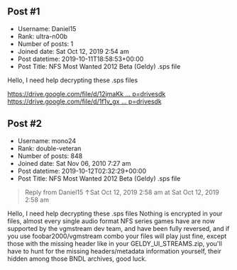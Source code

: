 ## Post #1
- Username: Daniel15
- Rank: ultra-n00b
- Number of posts: 1
- Joined date: Sat Oct 12, 2019 2:54 am
- Post datetime: 2019-10-11T18:58:53+00:00
- Post Title: NFS Most Wanted 2012 Beta (Geldy) .sps file

Hello, I need help decrypting these .sps files

[https://drive.google.com/file/d/12jmaKk ... p=drivesdk](https://drive.google.com/file/d/12jmaKk-S2jZ-QzHJakzzG2IOHidB98s8/view?usp=drivesdk)
[https://drive.google.com/file/d/1f1v_gx ... p=drivesdk](https://drive.google.com/file/d/1f1v_gxyhNpExGTtoBP0K9J1p6clunqu5/view?usp=drivesdk)
## Post #2
- Username: mono24
- Rank: double-veteran
- Number of posts: 848
- Joined date: Sat Nov 06, 2010 7:27 am
- Post datetime: 2019-10-12T02:32:29+00:00
- Post Title: NFS Most Wanted 2012 Beta (Geldy) .sps file

> Reply from Daniel15 ↑Sat Oct 12, 2019 2:58 am at Sat Oct 12, 2019 2:58 am
>
> 
Hello, I need help decrypting these .sps files
Nothing is encrypted in your files, almost every single audio format NFS series games have are now supported by the vgmstream dev team, and have been fully reversed, and if you use foobar2000/vgmstream combo your files will play just fine, except those with the missing header like in your GELDY_UI_STREAMS.zip, you'll have to hunt for the missing headers/metadata information yourself, their hidden among those BNDL archives, good luck.
